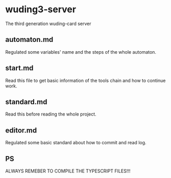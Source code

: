 # wuding3-server
The third generation wuding-card server

## automaton.md

Regulated some variables' name and the steps of the whole automaton.

## start.md

Read this file to get basic information of the tools chain and how to continue work.

## standard.md

Read this before reading the whole project.

## editor.md

Regulated some basic standard about how to commit and read log.

## PS

ALWAYS REMEBER TO COMPILE THE TYPESCRIPT FILES!!!